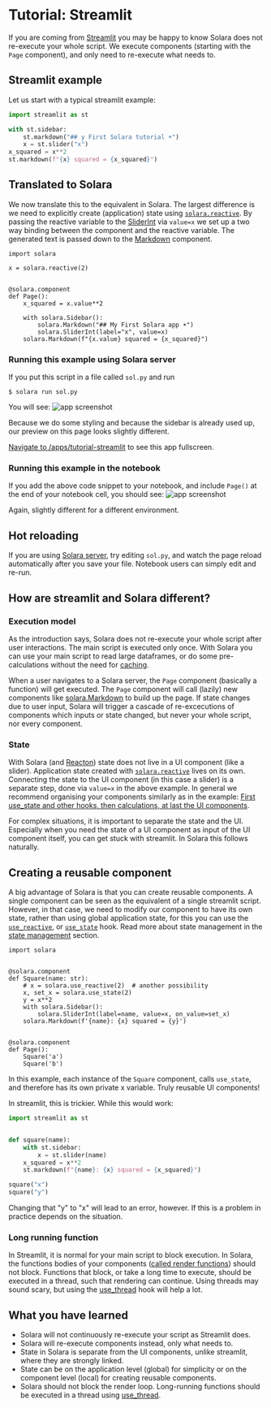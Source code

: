 # Tutorial: Streamlit

If you are coming from [Streamlit](https://streamlit.io/) you may be happy to know Solara does not re-execute your whole script. We execute components (starting with the `Page` component), and only need to re-execute what needs to.


## Streamlit example
Let us start with a typical streamlit example:

```python
import streamlit as st

with st.sidebar:
    st.markdown("## y First Solara tutorial ☀️")
    x = st.slider("x")
x_squared = x**2
st.markdown(f"{x} squared = {x_squared}")
```

## Translated to Solara

We now translate this to the equivalent in Solara. The largest difference is we need to explicitly create (application) state using [`solara.reactive`](/api/reactive). By passing the
reactive variable to the [SliderInt](/api/slider) via `value=x` we set up a two way binding between the component and the reactive variable. The generated text is passed down to the [Markdown](/api/markdown) component.


```solara
import solara

x = solara.reactive(2)


@solara.component
def Page():
    x_squared = x.value**2

    with solara.Sidebar():
        solara.Markdown("## My First Solara app ☀️")
        solara.SliderInt(label="x", value=x)
    solara.Markdown(f"{x.value} squared = {x_squared}")
```

### Running this example using Solara server

If you put this script in a file called `sol.py` and run
```
$ solara run sol.py
```
You will see:
![app screenshot](/static/public/docs/app-squared.png)

Because we do some styling and because the sidebar is already used up, our preview on this page looks slightly different.

[Navigate to /apps/tutorial-streamlit](/apps/tutorial-streamlit) to see this app fullscreen.


### Running this example in the notebook

If you add the above code snippet to your notebook, and include `Page()` at the end of your notebook cell, you should see:
![app screenshot](/static/public/docs/app-squared-notebook.png)

Again, slightly different for a different environment.

## Hot reloading

If you are using [Solara server](/docs/understanding/solara-server), try editing `sol.py`, and watch the page reload automatically after you save your file. Notebook users can simply edit and re-run.

## How are streamlit and Solara different?

### Execution model
As the introduction says, Solara does not re-execute your whole script after user interactions.
The main script is executed only once. With Solara you can use your main script to read large dataframes, or do some pre-calculations without the need for [caching](/docs/reference/caching).

When a user navigates to a Solara server, the `Page` component (basically a function) will get executed. The `Page` component will call (lazily) new components like [solara.Markdown](/api/markdown) to build up the page. If state changes due to user input, Solara will trigger a cascade of re-excecutions of components which inputs or state changed, but never your whole script, nor every component.

### State
With Solara (and [Reacton](/docs/understanding/reacton)) state does not live in a UI component (like a slider). Application state created with [`solara.reactive`](/api/reactive) lives on its own. Connecting the state to the UI component (in this case a slider) is a separate step, done via `value=x` in the above example. In general we recommend organising your components
similarly as in the example: [First use_state and other hooks, then calculations, at last the UI components](/docs/understanding/anatomy).

For complex situations, it is important to separate the state and the UI. Especially when you need the state of a UI component as input of the UI component itself, you can get stuck with streamlit. In Solara this follows naturally.


## Creating a reusable component


A big advantage of Solara is that you can create reusable components. A single component can be seen as the equivalent of a single streamlit script. However, in that case, we need to modify our component to have its own state, rather than using global application state, for this you can use the [`use_reactive`](/api/use_reactive), or [`use_state`](/api/use_state) hook.
Read more about state management in the [state management](/docs/fundamentals/state-management) section.

```solara
import solara


@solara.component
def Square(name: str):
    # x = solara.use_reactive(2)  # another possibility
    x, set_x = solara.use_state(2)
    y = x**2
    with solara.Sidebar():
        solara.SliderInt(label=name, value=x, on_value=set_x)
    solara.Markdown(f'{name}: {x} squared = {y}')


@solara.component
def Page():
    Square('a')
    Square('b')
```

In this example, each instance of the `Square` component, calls `use_state`, and therefore has its own private
x variable. Truly reusable UI components!

In streamlit, this is trickier. While this would work:

```python
import streamlit as st


def square(name):
    with st.sidebar:
        x = st.slider(name)
    x_squared = x**2
    st.markdown(f"{name}: {x} squared = {x_squared}")

square("x")
square("y")
```

Changing that "y" to "x" will lead to an error, however. If this is a problem in practice depends on the situation.

### Long running function

In Streamlit, it is normal for your main script to block execution. In Solara, the functions bodies of your components ([called render functions](/docs/understanding/anatomy)) should not block. Functions that block, or take a long time to execute, should be executed in a thread, such that rendering can continue. Using threads may sound scary, but using the
[use_thread](/api/use_thread) hook will help a lot.

## What you have learned

 * Solara will not continuously re-execute your script as Streamlit does.
 * Solara will re-execute components instead, only what needs to.
 * State in Solara is separate from the UI components, unlike streamlit, where they are strongly linked.
 * State can be on the application level (global) for simplicity or on the component level (local) for creating reusable components.
 * Solara should not block the render loop. Long-running functions should be executed in a thread using [use_thread](/api/use_thread).

